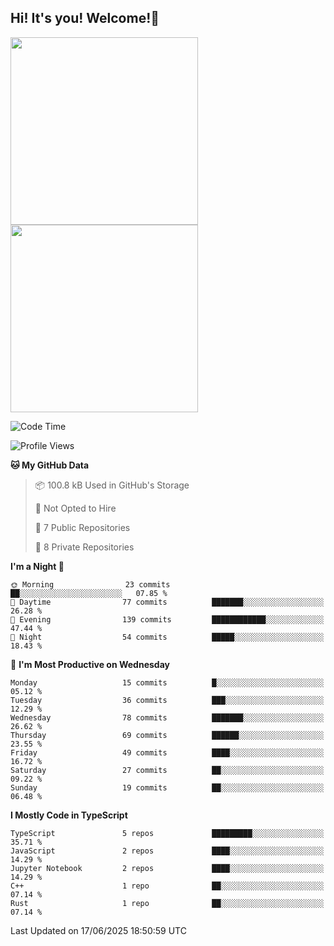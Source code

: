 ## Hi! It's you! Welcome!👋
<p align="left">  
  <img src="https://github-readme-stats.vercel.app/api/top-langs/?username=Shanshuimei&theme=transparent&hide_border=true" style="height: 300px;" />  
  <img src="https://github-readme-stats.vercel.app/api/wakatime?username=Shanshuimei&theme=transparent&hide_border=true&layout=compact&langs_count=22" style="height: 300px;" />
</p>

<!--START_SECTION:waka-->
![Code Time](http://img.shields.io/badge/Code%20Time-319%20hrs%2058%20mins-blue)

![Profile Views](http://img.shields.io/badge/Profile%20Views-6-blue)

**🐱 My GitHub Data** 

> 📦 100.8 kB Used in GitHub's Storage 
 > 
> 🚫 Not Opted to Hire
 > 
> 📜 7 Public Repositories 
 > 
> 🔑 8 Private Repositories 
 > 
**I'm a Night 🦉** 

```text
🌞 Morning                23 commits          ██░░░░░░░░░░░░░░░░░░░░░░░   07.85 % 
🌆 Daytime                77 commits          ███████░░░░░░░░░░░░░░░░░░   26.28 % 
🌃 Evening                139 commits         ████████████░░░░░░░░░░░░░   47.44 % 
🌙 Night                  54 commits          █████░░░░░░░░░░░░░░░░░░░░   18.43 % 
```
📅 **I'm Most Productive on Wednesday** 

```text
Monday                   15 commits          █░░░░░░░░░░░░░░░░░░░░░░░░   05.12 % 
Tuesday                  36 commits          ███░░░░░░░░░░░░░░░░░░░░░░   12.29 % 
Wednesday                78 commits          ███████░░░░░░░░░░░░░░░░░░   26.62 % 
Thursday                 69 commits          ██████░░░░░░░░░░░░░░░░░░░   23.55 % 
Friday                   49 commits          ████░░░░░░░░░░░░░░░░░░░░░   16.72 % 
Saturday                 27 commits          ██░░░░░░░░░░░░░░░░░░░░░░░   09.22 % 
Sunday                   19 commits          ██░░░░░░░░░░░░░░░░░░░░░░░   06.48 % 
```


**I Mostly Code in TypeScript** 

```text
TypeScript               5 repos             █████████░░░░░░░░░░░░░░░░   35.71 % 
JavaScript               2 repos             ████░░░░░░░░░░░░░░░░░░░░░   14.29 % 
Jupyter Notebook         2 repos             ████░░░░░░░░░░░░░░░░░░░░░   14.29 % 
C++                      1 repo              ██░░░░░░░░░░░░░░░░░░░░░░░   07.14 % 
Rust                     1 repo              ██░░░░░░░░░░░░░░░░░░░░░░░   07.14 % 
```




 Last Updated on 17/06/2025 18:50:59 UTC
<!--END_SECTION:waka-->
